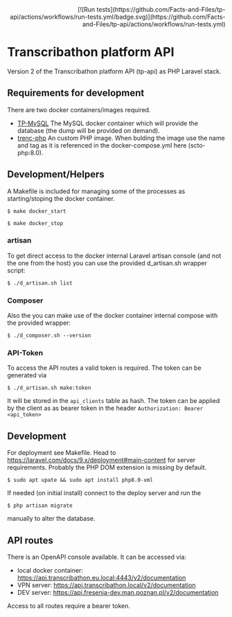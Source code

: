 <div align="right">
	[![Run tests](https://github.com/Facts-and-Files/tp-api/actions/workflows/run-tests.yml/badge.svg)](https://github.com/Facts-and-Files/tp-api/actions/workflows/run-tests.yml)
</div>

# Transcribathon platform API

Version 2 of the Transcribathon platform API (tp-api) as PHP Laravel stack.

## Requirements for development

There are two docker containers/images required.

* [TP-MySQL](https://github.com/Facts-and-Files/tp-mysql)
The MySQL docker container which will provide the database (the dump will be provided on demand).
* [trenc-php](https://github.com/trenc/trenc-php)
An custom PHP image. When bulding the image use the name and tag as it is referenced in the docker-compose.yml here (scto-php:8.0).

## Development/Helpers

A Makefile is included for managing some of the processes as starting/stoping the docker container.

    $ make docker_start

    $ make docker_stop

### artisan

To get direct access to the docker internal Laravel artisan console (and not the one from the host) you can use the provided d_artisan.sh wrapper script:

    $ ./d_artisan.sh list

### Composer

Also the you can make use of the docker container internal compose with the provided wrapper:

    $ ./d_composer.sh --version

### API-Token

To access the API routes a valid token is required. The token can be generated via

    $ ./d_artisan.sh make:token

It will be stored in the `api_clients` table as hash. The token can be applied by the client as as bearer token in the header `Authorization: Bearer <api_token>`

## Development

For deployment see Makefile.
Head to https://laravel.com/docs/9.x/deployment#main-content for server requirements. Probably the PHP DOM extension is missing by default.

    $ sudo apt upate && sudo apt install php8.0-xml

If needed (on initial install) connect to the deploy server and run the

    $ php artisan migrate

manually to alter the database.

## API routes

There is an OpenAPI console available. It can be accessed via:

* local docker container: https://api.transcribathon.eu.local:4443/v2/documentation
* VPN server: https://api.transcribathon.local/v2/documentation
* DEV server: https://api.fresenia-dev.man.poznan.pl/v2/documentation

Access to all routes require a bearer token.

